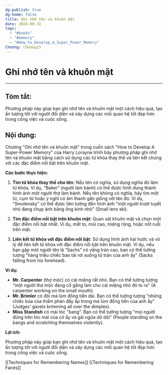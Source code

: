 ```yaml
---
dg-publish: true
dg-home: false
title: Ghi nhớ tên và khuôn mặt
date: 2024-08-31
tags:
  - "#books"
  - "#memory"
  - "#How_to_Develop_A_Super_Power_Memory"
Chương: Chương15
---
```

# Ghi nhớ tên và khuôn mặt
---
## Tóm tắt:
Phương pháp này giúp bạn ghi nhớ tên và khuôn mặt một cách hiệu quả, tạo ấn tượng tốt với người đối diện và xây dựng các mối quan hệ tốt đẹp hơn trong công việc và cuộc sống.

## Nội dung:
Chương "Ghi nhớ tên và khuôn mặt" trong cuốn sách "How to Develop A Super-Power Memory" của Harry Lorayne trình bày phương pháp ghi nhớ tên và khuôn mặt bằng cách sử dụng các từ khóa thay thế và liên kết chúng với các đặc điểm nổi bật trên khuôn mặt.

**Các bước thực hiện:**

1. **Tìm từ khóa thay thế cho tên**: Nếu tên có nghĩa, sử dụng nghĩa đó làm từ khóa. Ví dụ, "Baker" (người làm bánh) có thể được hình dung thành hình ảnh một người thợ làm bánh. Nếu tên không có nghĩa, hãy tìm một từ, cụm từ hoặc ý nghĩ có âm thanh gần giống với tên đó. Ví dụ, "Smolensky" có thể được liên tưởng đến hình ảnh "một người trượt tuyết nhỏ đang chụp ảnh bằng ống kính nhỏ" (Small lens ski).
    
2. **Tìm đặc điểm nổi bật trên khuôn mặt**: Quan sát khuôn mặt và chọn một đặc điểm nổi bật nhất. Ví dụ, mắt to, mũi cao, miệng rộng, hoặc nốt ruồi trên mặt.
    
3. **Liên kết từ khóa với đặc điểm nổi bật**: Sử dụng hình ảnh hài hước và vô lý để liên kết từ khóa với đặc điểm nổi bật trên khuôn mặt. Ví dụ, nếu bạn gặp một người tên là "Sachs" có vầng trán cao, bạn có thể tưởng tượng "hàng triệu chiếc bao tải rơi xuống từ trán của anh ấy" (Sacks falling from his forehead).
    

**Ví dụ:**

- **Mr. Carpenter** (thợ mộc) có cái miệng rất nhỏ. Bạn có thể tưởng tượng "một người thợ mộc đang cố gắng làm cho cái miệng nhỏ đó to ra" (A carpenter working on the small mouth).
- **Mr. Brimler** có đôi má lúm đồng tiền dài. Bạn có thể tưởng tượng "những chiếc búa của thẩm phán đầy ắp trong má lúm đồng tiền của anh ấy" (Judges' gavels brimming all over the dimples).
- **Miss Standish** có mái tóc "bang". Bạn có thể tưởng tượng "mọi người đứng trên tóc mái của cô ấy và gãi ngứa dữ dội" (People standing on the bangs and scratching themselves violently).

**Lợi ích:**

Phương pháp này giúp bạn ghi nhớ tên và khuôn mặt một cách hiệu quả, tạo ấn tượng tốt với người đối diện và xây dựng các mối quan hệ tốt đẹp hơn trong công việc và cuộc sống.

[[Techniques for Remembering Names]]
[[Techniques for Remembering Faces]]